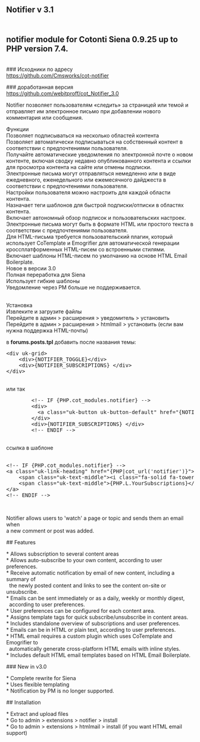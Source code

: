 <h2>Notifier v 3.1</h2>

<h2><br />
notifier module for Cotonti Siena 0.9.25 up to PHP version 7.4.</h2>

<p><br />
### Исходники по адресу<br />
<a href="https://github.com/Cmsworks/cot-notifier" rel="nofollow">https://github.com/Cmsworks/cot-notifier</a></p>

<p>### доработанная версия<br />
<a href="https://github.com/webitproff/cot_Notifier_3.0" rel="nofollow">https://github.com/webitproff/cot_Notifier_3.0</a></p>

<p>Notifier позволяет пользователям &laquo;следить&raquo; за страницей или темой и отправляет им электронное письмо при добавлении нового комментария или сообщения.</p>

<p>Функции<br />
Позволяет подписываться на несколько областей контента<br />
Позволяет автоматически подписываться на собственный контент в соответствии с предпочтениями пользователя.<br />
Получайте автоматические уведомления по электронной почте о новом контенте, включая сводку недавно опубликованного контента и ссылки для просмотра контента на сайте или отмены подписки.<br />
Электронные письма могут отправляться немедленно или в виде ежедневного, еженедельного или ежемесячного дайджеста в соответствии с предпочтениями пользователя.<br />
Настройки пользователя можно настроить для каждой области контента.<br />
Назначает теги шаблонов для быстрой подписки/отписки в областях контента.<br />
Включает автономный обзор подписок и пользовательских настроек.<br />
Электронные письма могут быть в формате HTML или простого текста в соответствии с предпочтениями пользователя.<br />
Для HTML-письма требуется пользовательский плагин, который использует CoTemplate и Emogrifier для автоматической генерации кроссплатформенных HTML-писем со встроенными стилями.<br />
Включает шаблоны HTML-писем по умолчанию на основе HTML Email Boilerplate.<br />
Новое в версии 3.0<br />
Полная переработка для Siena<br />
Использует гибкие шаблоны<br />
Уведомление через PM больше не поддерживается.</p>

<p><br />
Установка<br />
Извлеките и загрузите файлы<br />
Перейдите в админ &gt; расширения &gt; уведомитель &gt; установить<br />
Перейдите в админ &gt; расширения &gt; htmlmail &gt; установить (если вам нужна поддержка HTML-почты)</p>

<p>в <strong>forums.posts.tpl</strong> добавить после названия темы:</p>

<pre class="brush:xml;">
&lt;div uk-grid&gt;
    &lt;div&gt;{NOTIFIER_TOGGLE}&lt;/div&gt;
    &lt;div&gt;{NOTIFIER_SUBSCRIPTIONS} &lt;/div&gt;
&lt;/div&gt;</pre>

<p><br />
или так</p>

<pre class="brush:xml;">
        &lt;!-- IF {PHP.cot_modules.notifier} --&gt;
        &lt;div&gt;
          &lt;a class=&quot;uk-button uk-button-default&quot; href=&quot;{NOTIFIER_TOGGLE_URL}&quot;&gt;{NOTIFIER_TOGGLE_TEXT}&lt;/a&gt;
        &lt;/div&gt;
        &lt;div&gt;{NOTIFIER_SUBSCRIPTIONS} &lt;/div&gt;
        &lt;!-- ENDIF --&gt;</pre>

<p><br />
ссылка в шаблоне<br />
&nbsp;</p>

<pre class="brush:xml;">
&lt;!-- IF {PHP.cot_modules.notifier} --&gt;
&lt;a class=&quot;uk-link-heading&quot; href=&quot;{PHP|cot_url(&#39;notifier&#39;)}&quot;&gt;
    &lt;span class=&quot;uk-text-middle&quot;&gt;&lt;i class=&quot;fa-solid fa-tower-cell fa-xl&quot;&gt;&lt;/i&gt;&lt;/span&gt;
    &lt;span class=&quot;uk-text-middle&quot;&gt;{PHP.L.YourSubscriptions}&lt;/span&gt;
&lt;/a&gt;
&lt;!-- ENDIF --&gt;</pre>

<p>&nbsp;</p>

<p>Notifier allows users to &#39;watch&#39; a page or topic and sends them an email when<br />
a new comment or post was added.</p>

<p>## Features</p>

<p>* Allows subscription to several content areas<br />
* Allows auto-subscribe to your own content, according to user preferences.<br />
* Receive automatic notification by email of new content, including a summary of<br />
&nbsp; the newly posted content and links to see the content on-site or unsubscribe.<br />
* Emails can be sent immediately or as a daily, weekly or monthly digest,<br />
&nbsp; according to user preferences.<br />
* User preferences can be configured for each content area.<br />
* Assigns template tags for quick subscribe/unsubscribe in content areas.<br />
* Includes standalone overview of subscriptions and user preferences.<br />
* Emails can be in HTML or plain text, according to user preferences.<br />
* HTML email requires a custom plugin which uses CoTemplate and Emogrifier to<br />
&nbsp; automatically generate cross-platform HTML emails with inline styles.<br />
* Includes default HTML email templates based on HTML Email Boilerplate.</p>

<p>### New in v3.0</p>

<p>* Complete rewrite for Siena<br />
* Uses flexible templating<br />
* Notification by PM is no longer supported.</p>

<p>## Installation</p>

<p>* Extract and upload files<br />
* Go to admin &gt; extensions &gt; notifier &gt; install<br />
* Go to admin &gt; extensions &gt; htmlmail &gt; install (if you want HTML email support)</p>

<p>&nbsp;</p>
